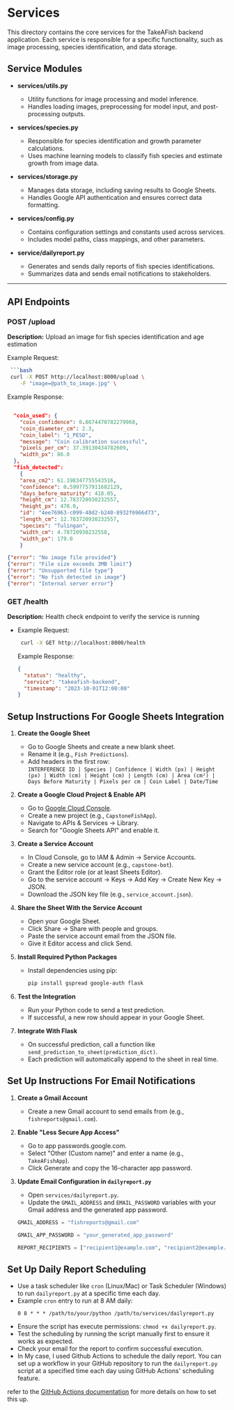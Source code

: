 # Services

This directory contains the core services for the TakeAFish backend application. Each service is responsible for a specific functionality, such as image processing, species identification, and data storage.

## Service Modules

- **services/utils.py**
  - Utility functions for image processing and model inference.
  - Handles loading images, preprocessing for model input, and post-processing outputs.

- **services/species.py**
  - Responsible for species identification and growth parameter calculations.
  - Uses machine learning models to classify fish species and estimate growth from image data.

- **services/storage.py**
  - Manages data storage, including saving results to Google Sheets.
  - Handles Google API authentication and ensures correct data formatting.

- **services/config.py**
  - Contains configuration settings and constants used across services.
  - Includes model paths, class mappings, and other parameters.

- **service/dailyreport.py**
  - Generates and sends daily reports of fish species identifications.
  - Summarizes data and sends email notifications to stakeholders.

---

## API Endpoints
### POST /upload
**Description:** Upload an image for fish species identification and age estimation

  Example Request:
  ```bash
   ```bash
   curl -X POST http://localhost:8000/upload \
      -F "image=@path_to_image.jpg" \

   ```   

   Example Response:
   ```json success response 200
   
     "coin_used": {
       "coin_confidence": 0.8674470782279968,
       "coin_diameter_cm": 2.3,
       "coin_label": "1_PESO",
       "message": "Coin calibration successful",
       "pixels_per_cm": 37.39130434782609,
       "width_px": 86.0
     },
     "fish_detected": 
       {
       "area_cm2": 61.198347755543516,
       "confidence": 0.5997757911682129,
       "days_before_maturity": 418.05,
       "height_cm": 12.783720930232557,
       "height_px": 478.0,
       "id": "4ee76963-c099-48d2-b240-8932f6966d73",
       "length_cm": 12.783720930232557,
       "species": "Tulingan",
       "width_cm": 4.78720930232558,
       "width_px": 179.0
       }

   ```
   ``` json error response 400
  {"error": "No image file provided"}  
  {"error": "File size exceeds 3MB limit"} 
  {"error": "Unsupported file type"}  
  {"error": "No fish detected in image"}  
  {"error": "Internal server error"} 
   ```


### GET /health
**Description:** Health check endpoint to verify the service is running
- Example Request:
  ```bash
   curl -X GET http://localhost:8000/health
   ```
   Example Response:
   ```json success response 200
   {
     "status": "healthy", 
     "service": "takeafish-backend",
     "timestamp": "2023-10-01T12:00:00"
   }
   ```




## Setup Instructions For Google Sheets Integration

1. **Create the Google Sheet**
   - Go to Google Sheets and create a new blank sheet.
   - Rename it (e.g., `Fish Predictions`).
   - Add headers in the first row:  
    `INTERFERENCE ID | Species | Confidence | Width (px) | Height (px) | Width (cm) | Height (cm) | Length (cm) | Area (cm²) | Days Before Maturity | Pixels per cm | Coin Label | Date/Time`

2. **Create a Google Cloud Project & Enable API**
   - Go to [Google Cloud Console](https://console.cloud.google.com/).
   - Create a new project (e.g., `CapstoneFishApp`).
   - Navigate to APIs & Services → Library.
   - Search for "Google Sheets API" and enable it.

3. **Create a Service Account**
   - In Cloud Console, go to IAM & Admin → Service Accounts.
   - Create a new service account (e.g., `capstone-bot`).
   - Grant the Editor role (or at least Sheets Editor).
   - Go to the service account → Keys → Add Key → Create New Key → JSON.
   - Download the JSON key file (e.g., `service_account.json`).

4. **Share the Sheet With the Service Account**
   - Open your Google Sheet.
   - Click Share → Share with people and groups.
   - Paste the service account email from the JSON file.
   - Give it Editor access and click Send.

5. **Install Required Python Packages**
   - Install dependencies using pip:
     ```bash
     pip install gspread google-auth flask
     ```

6. **Test the Integration**
   - Run your Python code to send a test prediction.
   - If successful, a new row should appear in your Google Sheet.

7. **Integrate With Flask**
   - On successful prediction, call a function like `send_prediction_to_sheet(prediction_dict)`.
   - Each prediction will automatically append to the sheet in real time.

## Set Up Instructions For Email Notifications

1. **Create a Gmail Account**
   - Create a new Gmail account to send emails from (e.g., `fishreports@gmail.com`).

2. **Enable "Less Secure App Access"**

    - Go to app passwords.google.com.
    - Select "Other (Custom name)" and enter a name (e.g., `TakeAFishApp`).
    - Click Generate and copy the 16-character app password.

3. **Update Email Configuration in `dailyreport.py`**
    - Open `services/dailyreport.py`.
    - Update the `GMAIL_ADDRESS` and `EMAIL_PASSWORD` variables with your Gmail address and the generated app password.
    ```python
    GMAIL_ADDRESS = "fishreports@gmail.com"

    GMAIL_APP_PASSWORD = "your_generated_app_password"

    REPORT_RECIPIENTS = ["recipient1@example.com", "recipient2@example.com"]
    ```


## Set Up Daily Report Scheduling
- Use a task scheduler like `cron` (Linux/Mac) or Task Scheduler (Windows) to run `dailyreport.py` at a specific time each day.
- Example `cron` entry to run at 8 AM daily:
  ```cron
  0 8 * * * /path/to/your/python /path/to/services/dailyreport.py
  ```
- Ensure the script has execute permissions: `chmod +x dailyreport.py`.
- Test the scheduling by running the script manually first to ensure it works as expected.
- Check your email for the report to confirm successful execution.
- In My case, I used Github Actions to schedule the daily report. You can set up a workflow in your GitHub repository to run the `dailyreport.py` script at a specified time each day using GitHub Actions' scheduling feature. 

refer to the [GitHub Actions documentation](https://docs.github.com/en/actions/using-workflows/events-that-trigger-workflows#scheduled-events) for more details on how to set this up.